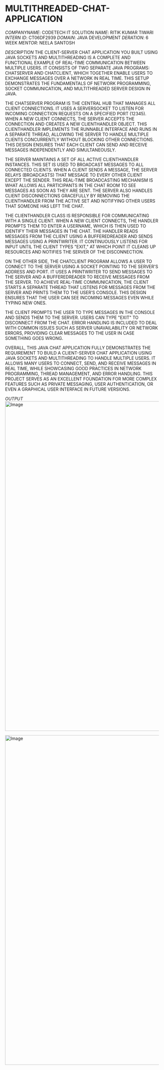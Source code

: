 # MULTITHREADED-CHAT-APPLICATION
*COMPANYNAME*: CODETECH IT SOLUTION
*NAME*: RITIK KUMAR TIWARI
*INTERN ID*: CT06DF2939
*DOMAIN*: JAVA DEVELOPMENT
*DERATION*: 6 WEEK
*MENTOR*: NEELA SANTOSH

*DESCRIPTION*
THE CLIENT-SERVER CHAT APPLICATION YOU BUILT USING JAVA SOCKETS AND MULTITHREADING IS A COMPLETE AND FUNCTIONAL EXAMPLE OF REAL-TIME COMMUNICATION BETWEEN MULTIPLE USERS. IT CONSISTS OF TWO SEPARATE JAVA PROGRAMS: CHATSERVER AND CHATCLIENT, WHICH TOGETHER ENABLE USERS TO EXCHANGE MESSAGES OVER A NETWORK IN REAL TIME. THIS SETUP DEMONSTRATES THE FUNDAMENTALS OF NETWORK PROGRAMMING, SOCKET COMMUNICATION, AND MULTITHREADED SERVER DESIGN IN JAVA.

THE CHATSERVER PROGRAM IS THE CENTRAL HUB THAT MANAGES ALL CLIENT CONNECTIONS. IT USES A SERVERSOCKET TO LISTEN FOR INCOMING CONNECTION REQUESTS ON A SPECIFIED PORT (12345). WHEN A NEW CLIENT CONNECTS, THE SERVER ACCEPTS THE CONNECTION AND CREATES A NEW CLIENTHANDLER OBJECT. THIS CLIENTHANDLER IMPLEMENTS THE RUNNABLE INTERFACE AND RUNS IN A SEPARATE THREAD, ALLOWING THE SERVER TO HANDLE MULTIPLE CLIENTS CONCURRENTLY WITHOUT BLOCKING OTHER CONNECTIONS. THIS DESIGN ENSURES THAT EACH CLIENT CAN SEND AND RECEIVE MESSAGES INDEPENDENTLY AND SIMULTANEOUSLY.

THE SERVER MAINTAINS A SET OF ALL ACTIVE CLIENTHANDLER INSTANCES. THIS SET IS USED TO BROADCAST MESSAGES TO ALL CONNECTED CLIENTS. WHEN A CLIENT SENDS A MESSAGE, THE SERVER RELAYS (BROADCASTS) THAT MESSAGE TO EVERY OTHER CLIENT EXCEPT THE SENDER. THIS REAL-TIME BROADCASTING MECHANISM IS WHAT ALLOWS ALL PARTICIPANTS IN THE CHAT ROOM TO SEE MESSAGES AS SOON AS THEY ARE SENT. THE SERVER ALSO HANDLES CLIENT DISCONNECTIONS GRACEFULLY BY REMOVING THE CLIENTHANDLER FROM THE ACTIVE SET AND NOTIFYING OTHER USERS THAT SOMEONE HAS LEFT THE CHAT.

THE CLIENTHANDLER CLASS IS RESPONSIBLE FOR COMMUNICATING WITH A SINGLE CLIENT. WHEN A NEW CLIENT CONNECTS, THE HANDLER PROMPTS THEM TO ENTER A USERNAME, WHICH IS THEN USED TO IDENTIFY THEIR MESSAGES IN THE CHAT. THE HANDLER READS MESSAGES FROM THE CLIENT USING A BUFFEREDREADER AND SENDS MESSAGES USING A PRINTWRITER. IT CONTINUOUSLY LISTENS FOR INPUT UNTIL THE CLIENT TYPES "EXIT," AT WHICH POINT IT CLEANS UP RESOURCES AND NOTIFIES THE SERVER OF THE DISCONNECTION.

ON THE OTHER SIDE, THE CHATCLIENT PROGRAM ALLOWS A USER TO CONNECT TO THE SERVER USING A SOCKET POINTING TO THE SERVER'S ADDRESS AND PORT. IT USES A PRINTWRITER TO SEND MESSAGES TO THE SERVER AND A BUFFEREDREADER TO RECEIVE MESSAGES FROM THE SERVER. TO ACHIEVE REAL-TIME COMMUNICATION, THE CLIENT STARTS A SEPARATE THREAD THAT LISTENS FOR MESSAGES FROM THE SERVER AND PRINTS THEM TO THE USER’S CONSOLE. THIS DESIGN ENSURES THAT THE USER CAN SEE INCOMING MESSAGES EVEN WHILE TYPING NEW ONES.

THE CLIENT PROMPTS THE USER TO TYPE MESSAGES IN THE CONSOLE AND SENDS THEM TO THE SERVER. USERS CAN TYPE "EXIT" TO DISCONNECT FROM THE CHAT. ERROR HANDLING IS INCLUDED TO DEAL WITH COMMON ISSUES SUCH AS SERVER UNAVAILABILITY OR NETWORK ERRORS, PROVIDING CLEAR MESSAGES TO THE USER IN CASE SOMETHING GOES WRONG.

OVERALL, THIS JAVA CHAT APPLICATION FULLY DEMONSTRATES THE REQUIREMENT TO BUILD A CLIENT-SERVER CHAT APPLICATION USING JAVA SOCKETS AND MULTITHREADING TO HANDLE MULTIPLE USERS. IT ALLOWS MANY USERS TO CONNECT, SEND, AND RECEIVE MESSAGES IN REAL TIME, WHILE SHOWCASING GOOD PRACTICES IN NETWORK PROGRAMMING, THREAD MANAGEMENT, AND ERROR HANDLING. THIS PROJECT SERVES AS AN EXCELLENT FOUNDATION FOR MORE COMPLEX FEATURES SUCH AS PRIVATE MESSAGING, USER AUTHENTICATION, OR EVEN A GRAPHICAL USER INTERFACE IN FUTURE VERSIONS.

*OUTPUT*
<img width="1920" height="1080" alt="Image" src="https://github.com/user-attachments/assets/203018ae-29de-4ff2-b015-663757c0bd2a" />

<img width="1920" height="1080" alt="Image" src="https://github.com/user-attachments/assets/0be8ac88-11e2-476c-a343-266ffd904731" />
